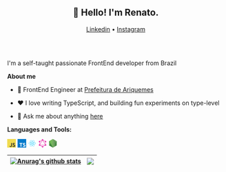 <h2 align="center">👋 Hello! I'm Renato.</h2>
<p align="center">
  <a href="https://www.linkedin.com/in/renatodaltiba/">Linkedin</a> •
  <a href="https://www.instagram.com/renatodaltiba/">Instagram</a>
</p>
<br />

<br />

I'm a self-taught passionate FrontEnd developer from Brazil

**About me**

- 💼 FrontEnd Engineer at [Prefeitura de Ariquemes](ariquemes.ro.gov.br)

- ❤️ I love writing TypeScript, and building fun experiments on type-level

- 💬 Ask me about anything [here](https://github.com/renatodaltiba/renatodaltiba/issues)

**Languages and Tools:**

<code><img height="20" src="https://raw.githubusercontent.com/github/explore/80688e429a7d4ef2fca1e82350fe8e3517d3494d/topics/javascript/javascript.png"></code>
<code><img height="20" src="https://raw.githubusercontent.com/github/explore/80688e429a7d4ef2fca1e82350fe8e3517d3494d/topics/typescript/typescript.png"></code>
<code><img height="20" src="https://raw.githubusercontent.com/github/explore/80688e429a7d4ef2fca1e82350fe8e3517d3494d/topics/react/react.png"></code>
<code><img height="20" src="https://raw.githubusercontent.com/github/explore/5c058a388828bb5fde0bcafd4bc867b5bb3f26f3/topics/graphql/graphql.png"></code>
<code><img height="20" src="https://raw.githubusercontent.com/github/explore/80688e429a7d4ef2fca1e82350fe8e3517d3494d/topics/nodejs/nodejs.png"></code>

| <a href="https://github.com/renatodaltiba/github-readme-stats"><img align="center" src="https://github-readme-stats.vercel.app/api?username=renatodaltiba&show_icons=true&include_all_commits=true&theme=buefy&hide_border=true" alt="Anurag's github stats" /></a> | <a href="https://github.com/renatodaltiba/github-readme-stats"><img align="center" src="https://github-readme-stats.vercel.app/api/top-langs/?username=renatodaltiba&layout=compact&theme=buefy&hide_border=true" /></a> |
| ------------------------------------------------------------------------------------------------------------------------------------------------------------------------------------------------------------------------------------------------------------------- | ------------------------------------------------------------------------------------------------------------------------------------------------------------------------------------------------------------------------ |

<br />
<br />
